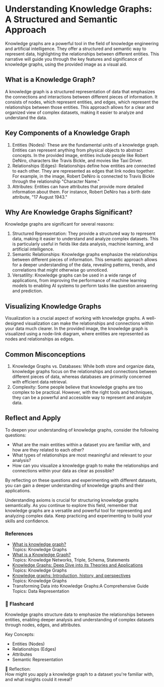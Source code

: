 # Understanding Knowledge Graphs: A Structured and Semantic Approach

Knowledge graphs are a powerful tool in the field of knowledge engineering and artificial intelligence. They offer a structured and semantic way to represent data, highlighting the relationships between different entities. This narrative will guide you through the key features and significance of knowledge graphs, using the provided image as a visual aid.

## What is a Knowledge Graph?

A knowledge graph is a structured representation of data that emphasizes the connections and interactions between different pieces of information. It consists of nodes, which represent entities, and edges, which represent the relationships between those entities. This approach allows for a clear and organized view of complex datasets, making it easier to analyze and understand the data.

## Key Components of a Knowledge Graph

1. Entities (Nodes): These are the fundamental units of a knowledge graph. Entities can represent anything from physical objects to abstract concepts. In the provided image, entities include people like Robert DeNiro, characters like Travis Bickle, and movies like Taxi Driver.
2. Relationships (Edges): Relationships define how entities are connected to each other. They are represented as edges that link nodes together. For example, in the image, Robert DeNiro is connected to Travis Bickle through the relationship "Character Name."
3. Attributes: Entities can have attributes that provide more detailed information about them. For instance, Robert DeNiro has a birth date attribute, "17 August 1943."

## Why Are Knowledge Graphs Significant?

Knowledge graphs are significant for several reasons:

1. Structured Representation: They provide a structured way to represent data, making it easier to understand and analyze complex datasets. This is particularly useful in fields like data analysis, machine learning, and artificial intelligence.
2. Semantic Relationships: Knowledge graphs emphasize the relationships between different pieces of information. This semantic approach allows for a deeper understanding of the data, revealing patterns, trends, and correlations that might otherwise go unnoticed.
3. Versatility: Knowledge graphs can be used in a wide range of applications, from improving the performance of machine learning models to enabling AI systems to perform tasks like question answering and prediction.

## Visualizing Knowledge Graphs

Visualization is a crucial aspect of working with knowledge graphs. A well-designed visualization can make the relationships and connections within your data much clearer. In the provided image, the knowledge graph is visualized using a node-link diagram, where entities are represented as nodes and relationships as edges.

## Common Misconceptions

1. Knowledge Graphs vs. Databases: While both store and organize data, knowledge graphs focus on the relationships and connections between different pieces of data, whereas databases are primarily concerned with efficient data retrieval.
2. Complexity: Some people believe that knowledge graphs are too complex to be practical. However, with the right tools and techniques, they can be a powerful and accessible way to represent and analyze data.

## Reflect and Apply

To deepen your understanding of knowledge graphs, consider the following questions:

- What are the main entities within a dataset you are familiar with, and how are they related to each other?
- What types of relationships are most meaningful and relevant to your analysis?
- How can you visualize a knowledge graph to make the relationships and connections within your data as clear as possible?

By reflecting on these questions and experimenting with different datasets, you can gain a deeper understanding of knowledge graphs and their applications.

Understanding axioms is crucial for structuring knowledge graphs semantically. As you continue to explore this field, remember that knowledge graphs are a versatile and powerful tool for representing and analyzing complex data. Keep practicing and experimenting to build your skills and confidence.

### References
- [What is knowledge graph?](https://www.ibm.com/topics/knowledge-graph)  
  Topics: Knowledge Graphs
- [What is a Knowledge Graph?](https://www.youtube.com/watch?v=y7sXDpffzQQ)  
  Topics: Knowledge Networks, Triple, Schema, Statements
- [Knowledge Graphs: Deep Dive into its Theories and Applications](https://www.analyticsvidhya.com/blog/2023/01/knowledge-graphs-deep-dive-into-its-theories-and-applications/)  
  Topics: Knowledge Graphs
- [Knowledge graphs: Introduction, history, and perspectives](https://onlinelibrary.wiley.com/doi/10.1002/aaai.12033)  
  Topics: Knowledge Graphs
- Transforming Data into Knowledge Graphs:A Comprehensive Guide  
  Topics: Data Representation
  
### 🧠 Flashcard

Knowledge graphs structure data to emphasize the relationships between entities, enabling deeper analysis and understanding of complex datasets through nodes, edges, and attributes.

Key Concepts:
- Entities (Nodes)
- Relationships (Edges)
- Attributes
- Semantic Representation

🔁 Reflection:  
How might you apply a knowledge graph to a dataset you're familiar with, and what insights could it reveal?

